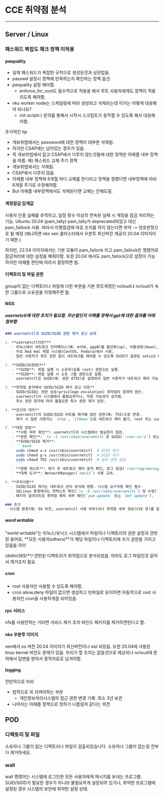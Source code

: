 ﻿# CCE 취약점 분석

---

## Server / Linux

### 패스워드 복잡도 체크 정책 미적용

#### pwquality

- 실제 패스워드가 복잡한 규칙으로 생성된것과 상관없음.
- passwd 설정시 정책에 만족하는지 확인하는 정책 옵션.
- pwquality 설정 해야함.
  - enforce_for_root도 필수적으로 적용을 해서 루트 사용자에게도 정책이 적용되도록 해야함.
- nks worker node는 스케일링에 따라 생성되고 삭제되는데 이거는 어떻게 대응해야 되나요?
  - init script나 문의를 통해서 시작시 스크립트가 동작할 수 있도록 해서 대응해야함.

추가적인 tip

- 개보위법에서는 password에 대한 정책이 대부분 삭제됨.
- 하지만 CSAP에는 남아있는 경우가 있음.
- 즉 개보위법에서 없고 CSAP에서 다루지 않는것들에 대한 정책은 아헤플 내부 정책을 따름.
예) 패스워드 교체 주기 정책
- 개보위법에서는 삭제됨.
- CSAP에서 다루지 않음.
- 아헤플 내부 정책에 6개월 마다 교체를 한다라고 정책을 정했다면 내부정책에 따라 6개월 주기로 수정해야함.
- But 아헤플 내부정책에서도 삭제된다면 교체는 안해도됨.

#### 계정잠금 임계값

사용자 인증 실패를 추적하고, 일정 횟수 이상의 연속된 실패 시 계정을 잠금 처리하는 기능.
Ubuntu 20.04 (pam_tally)
pam_tally가 deprecated되었고 대신 pam_faillock 사용. 따라서 이행점검때 따로 조치를 하지 않는다면 취약 -> 양호판정으로 될 예정 (왜냐하면 nks xen 클러스터에서 우분투 최신버전 제공이 20.04 이미지이기 때문.)

하지만, 22.04 이미지에서는 기본 모듈이 pam_failock 이고 pam_failock은 명령어로 잠금처리에 대한 설정을 해줘야함.
또한 20.04 에서도 pam_failock으로 설정이 가능하지만 아헤플 판단에 따라서 결정하면 됨.

#### 디렉토리 및 파일 권한

group이 없는 디렉토리나 파일에 다한 부분을 기본 루트계정인 ncloud나 ncloud가 속한 그룹으로 소유권을 지정해주면 됨.

#### NGS

##### usernetctl에 대한 조치가 필요함. 무슨말인지 이해를 못해서 gpt에 대한 결과를 아래 첨부함

```markdown
### usernetctl과 SUID/SGID 권한 제거 권고 요약

1. **usernetctl이란?**
   - 리눅스에서 네트워크 인터페이스(예: eth0, ppp0)를 활성화(up), 비활성화(down), 상태 확인(report)하는 도구.
   - 주로 Red Hat 계열 시스템(CentOS, Fedora)에서 사용.
   - 일반 사용자가 루트 권한 없이 네트워크를 제어할 수 있도록 SUID가 설정된 setuid 루트 바이너리(`/usr/sbin/usernetctl`).

2. **SUID/SGID란?**
   - **SUID**: 파일 실행 시 소유자(보통 root) 권한으로 실행.
   - **SGID**: 파일 실행 시 소유 그룹 권한으로 실행.
   - usernetctl은 SUID(예: 권한 4755)로 설정되어 일반 사용자가 네트워크 제어 가능.

3. **취약점 분석에서 SUID/SGID 제거 권고 이유**
   - SUID/SGID는 권한 상승(privilege escalation) 취약점의 잠재적 원인.
   - usernetctl이 시스템에서 불필요하거나, 악용 가능성이 감지됨.
   - 최소 권한 원칙에 따라 불필요한 특수 권한 제거 권장.

4. **권고의 의미**
   - usernetctl의 SUID/SGID 비트를 제거해 일반 권한(예: 755)으로 변경.
   - 제거 시 일반 사용자는 `ifup`, `ifdown`으로 네트워크 제어 불가, root 또는 sudo 필요.

5. **대응 방법**
   - **사용 여부 확인**: usernetctl이 시스템에서 필요한지 점검.
   - **권한 확인**: `ls -l /usr/sbin/usernetctl`로 SUID(`-rwsr-xr-x`) 또는 SGID 확인.
   - **SUID/SGID 제거**:
     ```bash
     sudo chmod u-s /usr/sbin/usernetctl  # SUID 제거
     sudo chmod g-s /usr/sbin/usernetctl  # SGID 제거
     sudo chmod 755 /usr/sbin/usernetctl  # 일반 권한 설정
     ```
   - **영향 테스트**: 제거 후 네트워크 제어 동작 확인, 로그 점검(`/var/log/messages`, `/var/log/secure`).
   - **대체 도구**: NetworkManager(`nmcli`) 사용 고려.

6. **주의사항**
   - SUID/SGID 제거는 네트워크 관리 방식에 영향. 시스템 요구사항 확인 필수.
   - SELinux 환경에서는 컨텍스트 확인(`ls -Z /usr/sbin/usernetctl`) 및 수정(`restorecon`).
   - 패키지 업데이트로 취약점 패치 여부 확인(`yum update` 또는 `dnf update`).

### 추가
- 시스템 환경(예: OS 버전, usernetctl 사용 여부)이나 취약점 세부 정보(CVE 등)를 알려주시면 더 구체적인 도움 가능.
```

##### word writable

"world writable"는 리눅스/유닉스 시스템에서 파일이나 디렉토리의 권한 설정과 관련된 용어로, **모든 사용자(others)**가 해당 파일이나 디렉토리에 쓰기 권한을 가지고 있음을 의미

*/didim365/**/* 관련된 디렉토리가 취약점으로 분석되었음. 아마도 로그 파일인것 같아서 제거조치 필요.

##### cron

- root 사용자만 사용할 수 있도록 해야함.
- cron allow,deny 파일이 없으면 생성하고 빈파일로 유지하면 자동적으로 root 사용자만 cron을 사용하게끔 되어있음.

#### rpc 서비스

nfs를 사용안하는 거라면 서비스 제거 조치
바인드 패키지를 제거하면된다고 함.

#### nks 우분투 이미지

xen에서 os 버전 20.04 이미지가 최신버전이나 eol 되었음.
또한 20.04에 사용된 linux kernel 버전도 문제가 있음.
우리가 할 조치는 없을것으로 예상되나 ncloud에 문의해서 답변을 받아서 증적자료로 남겨야함.

#### logging

전반적으로 미비

- 법적으로 꼭 지켜야하는 부분
  - 개인정보처리시스템의 접근 권한 변경 기록: 최소 3년 보관
- 나머지는 아헤플 정책으로 정하기 나름일꺼 같다는 의견

## POD

### 디렉토리 및 파일

소유자나 그룹이 없는 디렉토리나 파일이 검출되었습니다.
소유자나 그룹이 없는걸 전부다 제거하세요.

### wall

wall 명령어는 시스템에 로그인한 모든 사용자에게 메시지를 보내는 프로그램.
SUID/SGID가 필요한 경우가 아니라 불필요하게 설정되어 있거나, 취약한 프로그램에 설정된 경우 시스템의 보안에 취약한 설정 상태.
